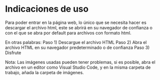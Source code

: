 # Indicaciones de uso
Para poder entrar en la página web, lo único que se necesita hacer es descargar el archivo html, este se abrirá en su navegador de confianza o con el que se abra por default para archivos con formato html.

En otras palabras:
Paso 1) Descargue el archivo HTML
Paso 2) Abra el archivo HTML en su navegador predeterminado o de confianza
Paso 3) Disfrute

Nota: Las imágenes usadas pueden tener problemas, si es posible, abra el archivo en un editor como Visual Studio Code, y en la misma carpeta de trabajo, añada la carpeta de imágenes.

